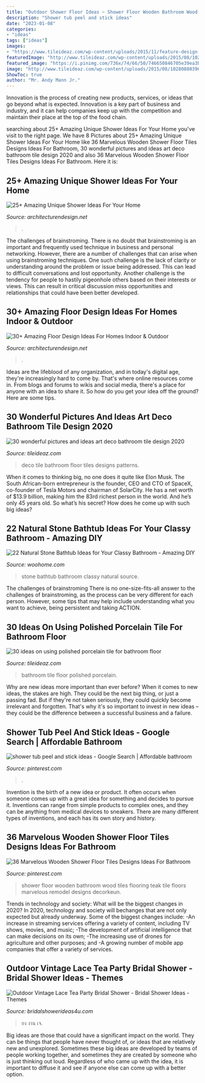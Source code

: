 ```yaml
---
title: "Outdoor Shower Floor Ideas ~ Shower Floor Wooden Bathroom Wood Tiles Flooring Teak Tile Floors Marvelous Remodel Designs Decorkeun"
description: "Shower tub peel and stick ideas"
date: "2023-01-08"
categories:
- "ideas"
tags: ["ideas"]
images:
- "https://www.tileideaz.com/wp-content/uploads/2015/11/feature-design-ideas-art-deco-mosaic-floor-tiles-art-deco-floor-vase-art-deco-floor-tiles-art-deco-floor-tile-patterns-art-deco-floor-tile-designs-art-deco-floor-tile-art-deco-floor-statues-art.jpg"
featuredImage: "http://www.tileideaz.com/wp-content/uploads/2015/08/102808803963052329-440x6624.jpg"
featured_image: "https://i.pinimg.com/736x/74/66/50/746650846705e39ea3b3c7d84ed9382a.jpg"
image: "http://www.tileideaz.com/wp-content/uploads/2015/08/102808803963052329-440x6624.jpg"
ShowToc: true
author: "Mr. Andy Mann Jr."
---
```



Innovation is the process of creating new products, services, or ideas that go beyond what is expected. Innovation is a key part of business and industry, and it can help companies keep up with the competition and maintain their place at the top of the food chain.

	

		
searching about 25+ Amazing Unique Shower Ideas For Your Home you've visit to the right page. We have 8 Pictures about 25+ Amazing Unique Shower Ideas For Your Home like 36 Marvelous Wooden Shower Floor Tiles Designs Ideas For Bathroom, 30 wonderful pictures and ideas art deco bathroom tile design 2020 and also 36 Marvelous Wooden Shower Floor Tiles Designs Ideas For Bathroom. Here it is:
		
    
## 25+ Amazing Unique Shower Ideas For Your Home

<img loading=lazy src="https://cdn.architecturendesign.net/wp-content/uploads/2016/03/AD-Amazing-Unique-Shower-Ideas-For-Your-Home-19.jpg" onerror="this.onerror=null;this.src='https://tse2.mm.bing.net/th?id=OIP.Ocr16de7kefxgQKJn4g_HAHaFj&amp;pid=15.1';" alt="25+ Amazing Unique Shower Ideas For Your Home">

_Source: architecturendesign.net_

>. 

	

The challenges of brainstroming.
There is no doubt that brainstroming is an important and frequently used technique in business and personal networking. However, there are a number of challenges that can arise when using brainstroming techniques. One such challenge is the lack of clarity or understanding around the problem or issue being addressed. This can lead to difficult conversations and lost opportunity. Another challenge is the tendency for people to hastily pigeonhole others based on their interests or views. This can result in critical discussion miss opportunities and relationships that could have been better developed.

    
## 30+ Amazing Floor Design Ideas For Homes Indoor &amp; Outdoor

<img loading=lazy src="https://cdn.architecturendesign.net/wp-content/uploads/2015/08/AD-Indoor-Outdoor-Floor-Design-Ideas-21.jpg" onerror="this.onerror=null;this.src='https://tse4.mm.bing.net/th?id=OIP.K8DN2tCv0pbdZ-JeeS_u-gHaLH&amp;pid=15.1';" alt="30+ Amazing Floor Design Ideas For Homes Indoor &amp; Outdoor">

_Source: architecturendesign.net_

>. 

	

Ideas are the lifeblood of any organization, and in today's digital age, they're increasingly hard to come by. That's where online resources come in. From blogs and forums to wikis and social media, there's a place for anyone with an idea to share it. So how do you get your idea off the ground? Here are some tips.

    
## 30 Wonderful Pictures And Ideas Art Deco Bathroom Tile Design 2020

<img loading=lazy src="https://www.tileideaz.com/wp-content/uploads/2015/11/feature-design-ideas-art-deco-mosaic-floor-tiles-art-deco-floor-vase-art-deco-floor-tiles-art-deco-floor-tile-patterns-art-deco-floor-tile-designs-art-deco-floor-tile-art-deco-floor-statues-art.jpg" onerror="this.onerror=null;this.src='https://tse3.mm.bing.net/th?id=OIP.MVCsGWcxuA-TkwbFxEOFbwHaJ4&amp;pid=15.1';" alt="30 wonderful pictures and ideas art deco bathroom tile design 2020">

_Source: tileideaz.com_

>deco tile bathroom floor tiles designs patterns. 

	

When it comes to thinking big, no one does it quite like Elon Musk. The South African-born entrepreneur is the founder, CEO and CTO of SpaceX, co-founder of Tesla Motors and chairman of SolarCity. He has a net worth of $13.9 billion, making him the 83rd richest person in the world. And he’s only 45 years old. So what’s his secret? How does he come up with such big ideas?

    
## 22 Natural Stone Bathtub Ideas For Your Classy Bathroom - Amazing DIY

<img loading=lazy src="http://www.woohome.com/wp-content/uploads/2014/04/stone-bathtub-design-ideas-7.jpg" onerror="this.onerror=null;this.src='https://tse1.mm.bing.net/th?id=OIP.Kv1SD2uT8pm7q2tQl1emXAHaLH&amp;pid=15.1';" alt="22 Natural Stone Bathtub Ideas for Your Classy Bathroom - Amazing DIY">

_Source: woohome.com_

>stone bathtub bathroom classy natural source. 

	

The challenges of brainstroming
There is no one-size-fits-all answer to the challenges of brainstroming, as the process can be very different for each person. However, some tips that may help include understanding what you want to achieve, being persistent and taking ACTION.

    
## 30 Ideas On Using Polished Porcelain Tile For Bathroom Floor

<img loading=lazy src="http://www.tileideaz.com/wp-content/uploads/2015/08/102808803963052329-440x6624.jpg" onerror="this.onerror=null;this.src='https://tse3.mm.bing.net/th?id=OIP.feJ-9YleXO11OtvaJVp2-gAAAA&amp;pid=15.1';" alt="30 ideas on using polished porcelain tile for bathroom floor">

_Source: tileideaz.com_

>bathroom tile floor polished porcelain. 

	

Why are new ideas more important than ever before?
When it comes to new ideas, the stakes are high. They could be the next big thing, or just a passing fad. But if they're not taken seriously, they could quickly become irrelevant and forgotten. That's why it's so important to invest in new ideas – they could be the difference between a successful business and a failure.

    
## Shower Tub Peel And Stick Ideas - Google Search | Affordable Bathroom

<img loading=lazy src="https://i.pinimg.com/736x/e2/ec/15/e2ec150e6034ac4ae904fcb44e78e519.jpg" onerror="this.onerror=null;this.src='https://tse2.mm.bing.net/th?id=OIP.y215TI_tucETibBpHHfOEwHaLK&amp;pid=15.1';" alt="shower tub peel and stick ideas - Google Search | Affordable bathroom">

_Source: pinterest.com_

>. 

	

Invention is the birth of a new idea or product. It often occurs when someone comes up with a great idea for something and decides to pursue it. Inventions can range from simple products to complex ones, and they can be anything from medical devices to sneakers. There are many different types of inventions, and each has its own story and history.

    
## 36 Marvelous Wooden Shower Floor Tiles Designs Ideas For Bathroom

<img loading=lazy src="https://i.pinimg.com/736x/74/66/50/746650846705e39ea3b3c7d84ed9382a.jpg" onerror="this.onerror=null;this.src='https://tse4.mm.bing.net/th?id=OIP.9plprE7iKUxhY4GPfBey_QHaJ3&amp;pid=15.1';" alt="36 Marvelous Wooden Shower Floor Tiles Designs Ideas For Bathroom">

_Source: pinterest.com_

>shower floor wooden bathroom wood tiles flooring teak tile floors marvelous remodel designs decorkeun. 

	

Trends in technology and society: What will be the biggest changes in 2020?
In 2020, technology and society will bechanges that are not only expected but already underway. 
Some of the biggest changes include: 
-An increase in streaming services offering a variety of content, including TV shows, movies, and music; 
-The development of artificial intelligence that can make decisions on its own; 
-The increasing use of drones for agriculture and other purposes; and 
-A growing number of mobile app companies that offer a variety of services.

    
## Outdoor Vintage Lace Tea Party Bridal Shower - Bridal Shower Ideas - Themes

<img loading=lazy src="https://www.bridalshowerideas4u.com/wp-content/uploads/2016/04/Outdoor-Vintage-Lace-Tea-Party-Bridal-Shower-Parasol-Art.jpg" onerror="this.onerror=null;this.src='https://tse3.mm.bing.net/th?id=OIP.22LaBHcSJdBksxYbCh-L6wHaLH&amp;pid=15.1';" alt="Outdoor Vintage Lace Tea Party Bridal Shower - Bridal Shower Ideas - Themes">

_Source: bridalshowerideas4u.com_

>ยง งาน เจ. 

	

Big ideas are those that could have a significant impact on the world. They can be things that people have never thought of, or ideas that are relatively new and unexplored. Sometimes these big ideas are developed by teams of people working together, and sometimes they are created by someone who is just thinking out loud. Regardless of who came up with the idea, it is important to diffuse it and see if anyone else can come up with a better option.

